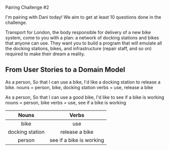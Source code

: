 Pairing Challenge #2

I'm pairing with Dani today! We aim to get at least 10 questions done in the challenge.

Transport for London, the body responsible for delivery of a new bike system, come to you with a plan: a network of docking stations and bikes that anyone can use. They want you to build a program that will emulate all the docking stations, bikes, and infrastructure (repair staff, and so on) required to make their dream a reality.

## From User Stories to a Domain Model

As a person,
So that I can use a bike,
I'd like a docking station to release a bike.
nouns = person, bike, docking station
verbs = use, release a bike

As a person,
So that I can use a good bike,
I'd like to see if a bike is working
nouns = person, bike
verbs = use, see if a bike is working

| Nouns | Verbs |
| :-------: | :-------: |
| bike | use |
| docking station | release a bike |
| person | see if a bike is working |
